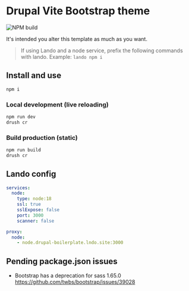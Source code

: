 # Drupal Vite Bootstrap theme

![NPM build](https://github.com/almunnings/drupal-vite-bootstrap/actions/workflows/npm-ci.yml/badge.svg?branch=main)

It's intended you alter this template as much as you want.

> If using Lando and a node service, prefix the following commands with lando. Example: `lando npm i`

## Install and use

```bash
npm i
```

### Local development (live reloading)

```bash
npm run dev
drush cr
```

### Build production (static)

```bash
npm run build
drush cr
```

## Lando config

```yml
services:
  node:
    type: node:18
    ssl: true
    sslExpose: false
    port: 3000
    scanner: false

proxy:
  node:
    - node.drupal-boilerplate.lndo.site:3000
```

## Pending package.json issues

- Bootstrap has a deprecation for sass 1.65.0
  https://github.com/twbs/bootstrap/issues/39028
